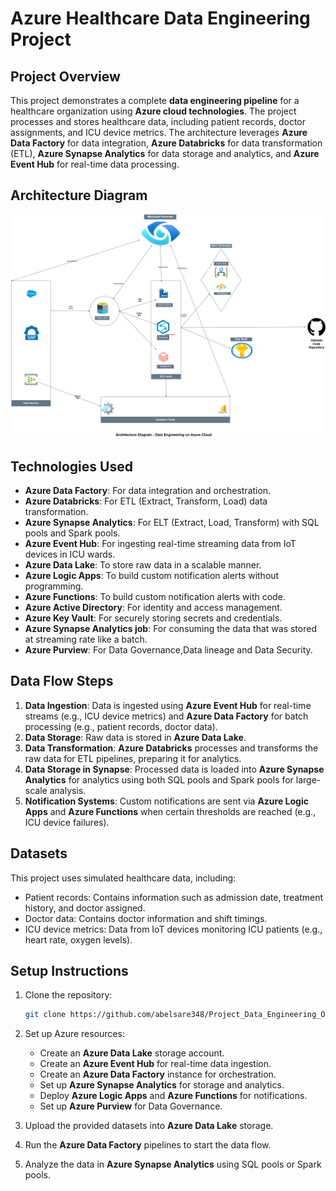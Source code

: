 # Azure Healthcare Data Engineering Project

## Project Overview

This project demonstrates a complete **data engineering pipeline** for a healthcare organization using **Azure cloud technologies**. The project processes and stores healthcare data, including patient records, doctor assignments, and ICU device metrics. The architecture leverages **Azure Data Factory** for data integration, **Azure Databricks** for data transformation (ETL), **Azure Synapse Analytics** for data storage and analytics, and **Azure Event Hub** for real-time data processing.

## Architecture Diagram

![Architecture Diagram](ArchitecturalDiagram/FinalprojectEngineeringOnAzure.drawio.png)

## Technologies Used

- **Azure Data Factory**: For data integration and orchestration.
- **Azure Databricks**: For ETL (Extract, Transform, Load) data transformation.
- **Azure Synapse Analytics**: For ELT (Extract, Load, Transform) with SQL pools and Spark pools.
- **Azure Event Hub**: For ingesting real-time streaming data from IoT devices in ICU wards.
- **Azure Data Lake**: To store raw data in a scalable manner.
- **Azure Logic Apps**: To build custom notification alerts without programming.
- **Azure Functions**: To build custom notification alerts with code.
- **Azure Active Directory**: For identity and access management.
- **Azure Key Vault**: For securely storing secrets and credentials.
- **Azure Synapse Analytics job**: For consuming the data that was stored at streaming rate like a batch.
- **Azure Purview**: For Data Governance,Data lineage and Data Security.

## Data Flow Steps

1. **Data Ingestion**: Data is ingested using **Azure Event Hub** for real-time streams (e.g., ICU device metrics) and **Azure Data Factory** for batch processing (e.g., patient records, doctor data).
2. **Data Storage**: Raw data is stored in **Azure Data Lake**.
3. **Data Transformation**: **Azure Databricks** processes and transforms the raw data for ETL pipelines, preparing it for analytics.
4. **Data Storage in Synapse**: Processed data is loaded into **Azure Synapse Analytics** for analytics using both SQL pools and Spark pools for large-scale analysis.
5. **Notification Systems**: Custom notifications are sent via **Azure Logic Apps** and **Azure Functions** when certain thresholds are reached (e.g., ICU device failures).

## Datasets

This project uses simulated healthcare data, including:
- Patient records: Contains information such as admission date, treatment history, and doctor assigned.
- Doctor data: Contains doctor information and shift timings.
- ICU device metrics: Data from IoT devices monitoring ICU patients (e.g., heart rate, oxygen levels).

## Setup Instructions

1. Clone the repository:
    ```bash
    git clone https://github.com/abelsare348/Project_Data_Engineering_On_Azure.git
    ```

2. Set up Azure resources:
   - Create an **Azure Data Lake** storage account.
   - Create an **Azure Event Hub** for real-time data ingestion.
   - Create an **Azure Data Factory** instance for orchestration.
   - Set up **Azure Synapse Analytics** for storage and analytics.
   - Deploy **Azure Logic Apps** and **Azure Functions** for notifications.
   - Set up **Azure Purview** for Data Governance.

3. Upload the provided datasets into **Azure Data Lake** storage.

4. Run the **Azure Data Factory** pipelines to start the data flow.

5. Analyze the data in **Azure Synapse Analytics** using SQL pools or Spark pools.

